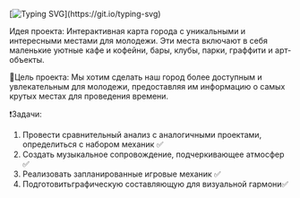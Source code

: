[![Typing SVG](https://readme-typing-svg.herokuapp.com?font=Rubik+Wet+Paint&pause=1000&color=A41810&center=true&multiline=true&width=620&height=75&lines=%D0%97%D0%B4%D1%80%D0%B0%D0%B2%D1%81%D1%82%D0%B2%D1%83%D0%B9%D1%82%D0%B5%2C+%D0%B4%D0%BE%D1%80%D0%BE%D0%B3%D0%B8%D0%B5+%D1%87%D0%BB%D0%B5%D0%BD%D1%8B+%D0%B6%D1%8E%D1%80%D0%B8!;%D0%97%D0%B4%D0%B5%D1%81%D1%8C+%D0%BF%D1%80%D0%B5%D0%B4%D1%81%D1%82%D0%B0%D0%B2%D0%BB%D0%B5%D0%BD%D0%BE+%D0%BE%D0%BF%D0%B8%D1%81%D0%B0%D0%BD%D0%B8%D0%B5+%D0%BD%D0%B0%D1%88%D0%B5%D0%B3%D0%BE+%D0%BF%D1%80%D0%BE%D0%B5%D0%BA%D1%82%D0%B0.)](https://git.io/typing-svg)

Идея проекта:
Интерактивная карта города с уникальными и интересными местами для молодежи. Эти места включают в себя маленькие уютные кафе и кофейни, бары, клубы, парки, граффити и арт-объекты.


🔴Цель проекта:
Мы хотим сделать наш город более доступным и увлекательным для молодежи, предоставляя им информацию о самых крутых местах для проведения времени.

❗️Задачи:
1) Провести сравнительный анализ с аналогичными проектами, определиться с набором механик ✅
2) Создать музыкальное сопровождение, подчеркивающее атмосфер ✅
3) Реализовать запланированные игровые механик ✅
4) Подготовитьграфическую составляющую для визуальной гармони✅
